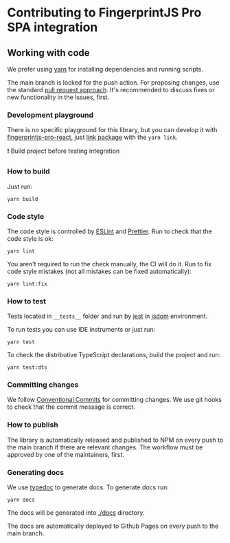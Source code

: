 # Contributing to FingerprintJS Pro SPA integration

## Working with code

We prefer using [yarn](https://yarnpkg.com/) for installing dependencies and running scripts.

The main branch is locked for the push action. For proposing changes, use the standard [pull request approach](https://docs.github.com/en/pull-requests/collaborating-with-pull-requests/proposing-changes-to-your-work-with-pull-requests/creating-a-pull-request). It's recommended to discuss fixes or new functionality in the Issues, first.

### Development playground

There is no specific playground for this library, but you can develop it with [fingerprintjs-pro-react](https://github.com/fingerprintjs/fingerprintjs-pro-react), just [link package](https://yarnpkg.com/cli/link) with the `yarn link`.

❗ Build project before testing integration

### How to build
Just run:
```shell
yarn build
```

### Code style

The code style is controlled by [ESLint](https://eslint.org/) and [Prettier](https://prettier.io/). Run to check that the code style is ok:
```shell
yarn lint
```

You aren't required to run the check manually, the CI will do it. Run to fix code style mistakes (not all mistakes can be fixed automatically):
```shell
yarn lint:fix
```

### How to test
Tests located in `__tests__` folder and run by [jest](https://jestjs.io/) in [jsdom](https://github.com/jsdom/jsdom) environment.

To run tests you can use IDE instruments or just run:
```shell
yarn test
```

To check the distributive TypeScript declarations, build the project and run:
```shell
yarn test:dts
```
### Committing changes

We follow [Conventional Commits](https://conventionalcommits.org/) for committing changes. We use git hooks to check that the commit message is correct.

### How to publish

The library is automatically released and published to NPM on every push to the main branch if there are relevant changes. The workflow must be approved by one of the maintainers, first.

### Generating docs

We use [typedoc](https://typedoc.org/) to generate docs. To generate docs run:

```shell
yarn docs
```

The docs will be generated into [./docs](./docs) directory.

The docs are automatically deployed to Github Pages on every push to the main branch.
